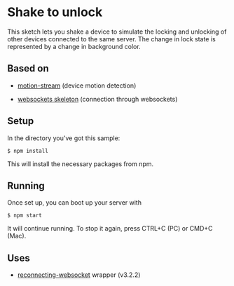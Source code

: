 # Shake to unlock

This sketch lets you shake a device to simulate the locking and unlocking of other devices connected to the same server. The change in lock state is represented by a change in background color. 

## Based on

* [motion-stream](https://github.com/ClintH/interactivity/tree/master/websockets/motion-streamDevice) (device motion detection)

* [websockets skeleton](https://github.com/ClintH/interactivity/tree/master/websockets/skeleton) (connection through websockets)

## Setup 

In the directory you've got this sample:

`$ npm install`

This will install the necessary packages from npm.

## Running

Once set up, you can boot up your server with

`$ npm start`

It will continue running. To stop it again, press CTRL+C (PC) or CMD+C (Mac).

## Uses

* [reconnecting-websocket](https://github.com/pladaria/reconnecting-websocket) wrapper (v3.2.2)
